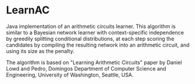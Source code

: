 # LearnAC

Java implementation of an arithmetic circuits learner. This algorithm is similar to a Bayesian network learner with context-specific independence by greedily splitting conditional distributions, at each step scoring the candidates by compiling the resulting network into an arithmetic circuit, and using its size as the penalty.

The algorithm is based on "Learning Arithmetic Circuits" paper by Daniel Lowd and Pedro, Domingos Department of Computer Science and Engineering, University of Washington, Seattle, USA.